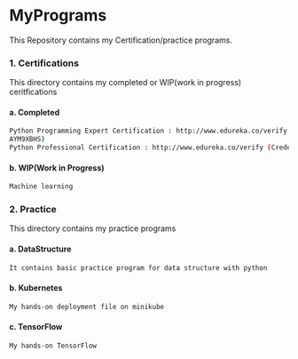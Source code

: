 # MyPrograms

This Repository contains my Certification/practice programs.

### 1. Certifications
This directory contains my completed or WIP(work in progress) ceritfications

#### a. Completed 

```bash
Python Programming Expert Certification : http://www.edureka.co/verify (Credential:
AYM9XBHS)
Python Professional Certification : http://www.edureka.co/verify (Credential: X27634HN)
```

#### b. WIP(Work in Progress) 

```bash
Machine learning
```

### 2. Practice
This directory contains my practice programs

#### a. DataStructure 

```bash
It contains basic practice program for data structure with python 
```

#### b. Kubernetes

```bash
My hands-on deployment file on minikube
```

#### c. TensorFlow

```bash
My hands-on TensorFlow
```
